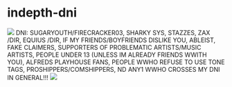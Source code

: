 # indepth-dni
<img src="https://external-media.spacehey.net/media/sW5wvX8t0wJpNTiehh4aKkWl0OpkBxtb9Kz-UX_LOLdw=/https://media.discordapp.net/attachments/1111020653341065289/1153873327396491384/Tumblr_l_295948730042436.gif?width=837&height=15"/>
DNI: 
SUGARYOUTH/FIRECRACKER03, SHARKY SYS, STAZZES, ZAX /DIR, EQUIUS /DIR, IF MY FRIENDS/BOYFRIENDS DISLIKE YOU, ABLEIST, FAKE CLAIMERS, SUPPORTERS OF PROBLEMATIC ARTISTS/MUSIC ARTISTS, PEOPLE UNDER 13 (UNLESS IM ALREADY FRIENDS WWITH YOU), ALFREDS PLAYHOUSE FANS, PEOPLE WWHO REFUSE TO USE TONE TAGS, PROSHIPPERS/COMSHIPPERS, ND ANY1 WWHO CROSSES MY DNI IN GENERAL!!!
<img src="https://external-media.spacehey.net/media/s34qlwN6veR7w55m12b4EnrXRl0FfxEf9yeb0DGhraKs=/https://media.discordapp.net/attachments/1111020653341065289/1153811153504456715/Tumblr_l_296048749632056.gif?width=721&height=36"/>
